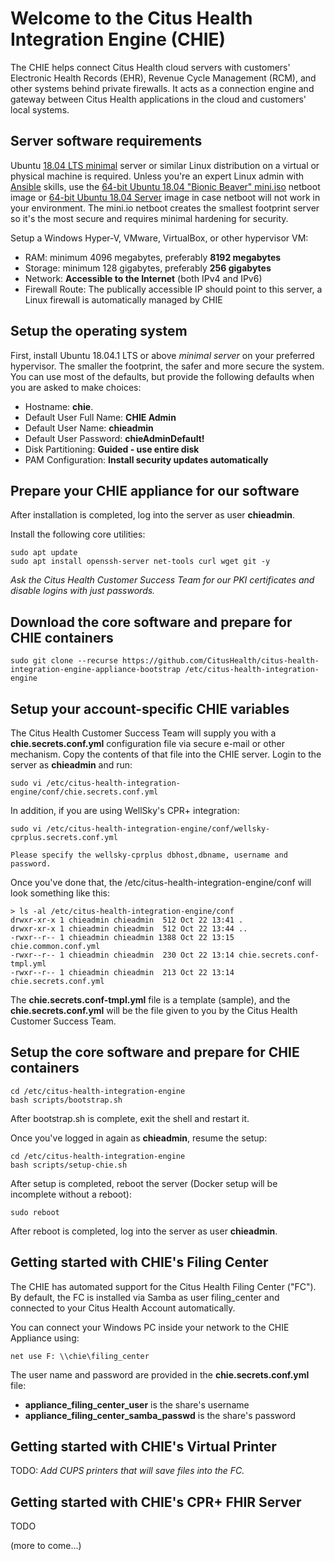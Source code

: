 # Welcome to the Citus Health Integration Engine (CHIE)

The CHIE helps connect Citus Health cloud servers with customers' Electronic Health Records (EHR), Revenue Cycle Management (RCM), and other systems behind private firewalls. It acts as a connection engine and gateway between Citus Health applications in the cloud and customers' local systems.

## Server software requirements

Ubuntu [18.04 LTS minimal](https://help.ubuntu.com/community/Installation/MinimalCD) server or similar Linux distribution on a virtual or physical machine is required. Unless you're an expert Linux admin with [Ansible](https://www.ansible.com/) skills, use the [64-bit Ubuntu 18.04 "Bionic Beaver" mini.iso](http://archive.ubuntu.com/ubuntu/dists/bionic/main/installer-amd64/current/images/netboot/mini.iso) netboot image or [64-bit Ubuntu 18.04 Server](https://www.ubuntu.com/download/server) image in case netboot will not work in your environment. The mini.io netboot creates the smallest footprint server so it's the most secure and requires minimal hardening for security.

Setup a Windows Hyper-V, VMware, VirtualBox, or other hypervisor VM:

* RAM: minimum 4096 megabytes, preferably **8192 megabytes**
* Storage: minimum 128 gigabytes, preferably **256 gigabytes**
* Network: **Accessible to the Internet** (both IPv4 and IPv6)
* Firewall Route: The publically accessible IP should point to this server, a Linux firewall is automatically managed by CHIE

## Setup the operating system

First, install Ubuntu 18.04.1 LTS or above *minimal server* on your preferred hypervisor. The smaller the footprint, the safer and more secure the system. You can use most of the defaults, but provide the following defaults when you are asked to make choices:

* Hostname: **chie**.
* Default User Full Name: **CHIE Admin**
* Default User Name: **chieadmin**
* Default User Password: **chieAdminDefault!**
* Disk Partitioning: **Guided - use entire disk**
* PAM Configuration: **Install security updates automatically**

## Prepare your CHIE appliance for our software

After installation is completed, log into the server as user **chieadmin**.

Install the following core utilities:

    sudo apt update
    sudo apt install openssh-server net-tools curl wget git -y

*Ask the Citus Health Customer Success Team for our PKI certificates and disable logins with just passwords.*

## Download the core software and prepare for CHIE containers

    sudo git clone --recurse https://github.com/CitusHealth/citus-health-integration-engine-appliance-bootstrap /etc/citus-health-integration-engine

## Setup your account-specific CHIE variables

The Citus Health Customer Success Team will supply you with a **chie.secrets.conf.yml** configuration file via secure e-mail or other mechanism.
Copy the contents of that file into the CHIE server. Login to the server as **chieadmin** and run:

    sudo vi /etc/citus-health-integration-engine/conf/chie.secrets.conf.yml
    
In addition, if you are using WellSky's CPR+ integration:
   
    sudo vi /etc/citus-health-integration-engine/conf/wellsky-cprplus.secrets.conf.yml
    
    Please specify the wellsky-cprplus dbhost,dbname, username and password.

Once you've done that, the /etc/citus-health-integration-engine/conf will look something like this:

    > ls -al /etc/citus-health-integration-engine/conf
    drwxr-xr-x 1 chieadmin chieadmin  512 Oct 22 13:41 .
    drwxr-xr-x 1 chieadmin chieadmin  512 Oct 22 13:44 ..
    -rwxr--r-- 1 chieadmin chieadmin 1388 Oct 22 13:15 chie.common.conf.yml
    -rwxr--r-- 1 chieadmin chieadmin  230 Oct 22 13:14 chie.secrets.conf-tmpl.yml
    -rwxr--r-- 1 chieadmin chieadmin  213 Oct 22 13:14 chie.secrets.conf.yml

The **chie.secrets.conf-tmpl.yml** file is a template (sample), and the **chie.secrets.conf.yml** will be the file given to you by the Citus Health Customer Success Team.

## Setup the core software and prepare for CHIE containers

    cd /etc/citus-health-integration-engine 
    bash scripts/bootstrap.sh

After bootstrap.sh is complete, exit the shell and restart it.

Once you've logged in again as **chieadmin**, resume the setup:

    cd /etc/citus-health-integration-engine 
    bash scripts/setup-chie.sh

After setup is completed, reboot the server (Docker setup will be incomplete without a reboot):

    sudo reboot

After reboot is completed, log into the server as user **chieadmin**.

## Getting started with CHIE's Filing Center

The CHIE has automated support for the Citus Health Filing Center ("FC"). By default, the 
FC is installed via Samba as user filing_center and connected to your Citus Health Account 
automatically. 

You can connect your Windows PC inside your network to the CHIE Appliance using:

    net use F: \\chie\filing_center

The user name and password are provided in the **chie.secrets.conf.yml** file:

* **appliance_filing_center_user** is the share's username
* **appliance_filing_center_samba_passwd** is the share's password

## Getting started with CHIE's Virtual Printer

TODO: *Add CUPS printers that will save files into the FC.*

## Getting started with CHIE's CPR+ FHIR Server

TODO

(more to come...)
